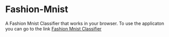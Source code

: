 # Fashion-Mnist
A Fashion Mnist Classifier that works in your browser. 
To use the applicaton you can go to the link [Fashion Mnist Classifier](https://ahsangoheer.github.io/Fashion-Mnist/App/)
